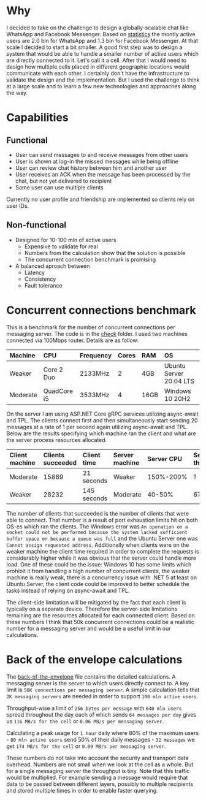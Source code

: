 # Why

I decided to take on the challenge to design a globally-scalable chat like WhatsApp and Facebook Messenger. Based on [statistics](https://www.statista.com/statistics/258749/most-popular-global-mobile-messenger-apps/) the montly active users are 2.0 bln for WhatsApp and 1.3 bln for Facebook Messenger. At that scale I decided to start a bit smaller. A good first step was to design a system that would be able to handle a smaller number of active users which are directly connected to it. Let's call it a cell. After that I would need to design how multiple cells placed in different geographic locations would communicate with each other. I certainly don't have the infrastructure to validate the design and the implementation. But I used the challenge to think at a large scale and to learn a few new technologies and approaches along the way.

# Capabilities

## Functional

* User can send messages to and receive messages from other users
* User is shown at log-in the missed messages while being offline
* User can review chat history between him and another user
* User receives an ACK when the message has been processed by the chat, but not yet delivered to recipient
* Same user can use multiple clients

Currently no user profile and friendship are implemented so clients rely on user IDs.

## Non-functional

* Designed for 10-100 mln of active users
  - Expensive to validate for real
  - Numbers from the calculation show that the solution is possible
  - The concurrent connection benchmark is promising
* A balanced aproach between
  - Latency
  - Consistency
  - Fault tolerance

# Concurrent connections benchmark

This is a benchmark for the number of concurrent connections per messaging server. The code is in the [check](../check/) folder. I used two machines connected via 100Mbps router. Details are as follow:

| Machine     | CPU         | Frequency | Cores | RAM  | OS                      |
| :---------- | :---------  | :-------- | :---- | :--- | :---------------------- |
| Weaker      | Core 2 Duo  | 2133MHz   | 2     | 4GB  | Ubuntu Server 20.04 LTS |
| Moderate    | QuadCore i5 | 3533MHz   | 4     | 16GB | Windows 10 20H2         |

On the server I am using ASP.NET Core gRPC services utilizing async-await and TPL. The clients connect first and then simultaneously start sending 20 messages at a rate of 1 per second again utilizing async-await and TPL. Below are the results specifying which machine ran the client and what are the server process resources allocated.

| Client machine | Clients succeeded | Client time | Server machine | Server CPU | Server threads | Server RAM |
| :------------- | :---------------- | :---------- | :------------- | :--------- | :------------- | :--------- |
| Moderate       | 15869             | 21 seconds  | Weaker         | 150%-200%  | ?              | 1.3GB      |
| Weaker         | 28232             | 145 seconds | Moderate       | 40-50%     | 67             | 3.55GB     |

The number of clients that succeeded is the number of clients that were able to connect. That number is a result of port exhaustion limits hit on both OS-es which ran the clients. The Windows error was `An operation on a socket could not be performed because the system lacked sufficient buffer space or because a queue was full` and the Ubuntu Server one was `Cannot assign requested address`. Additionally when clients were on the weaker machine the client time required in order to complete the requests is considerably higher while it was obvious that the server could handle more load. One of these could be the issue: Windows 10 has some limits which prohibit it from handling a high number of concurrent clients, the weaker machine is really weak, there is a concurrency issue with .NET 5 at least on Ubuntu Server, the client code could be improved to better schedule the tasks instead of relying on async-await and TPL.

The client-side limitation will be mitigated by the fact that each client is typically on a separate device. Therefore the server-side limitations remaining are the resources allocated for each connected client. Based on these numbers I think that 50k concurrent connections could be a realistic number for a messaging server and would be a useful limit in our calculations.

# Back of the envelope calculations

The [back-of-the-envelope](01-intro-02-back-of-the-envelope.md) file contains the detailed calculations. A messaging server is the server to which users directly connect to. A key limit is `50K connections per messaging server`. A simple calculation tells that `2K messaging servers` are needed in order to support `100 mln active users`.

Throughput-wise a limit of `256 bytes per message` with `640 mln users` spread throughout the day each of which sends `64 messages per day` gives us `116 MB/s for the cell` or `0.06 MB/s per messaging server`.

Calculating a peak usage for `1 hour` daily where 80% of the maximum users - `80 mln active users` send 50% of their daily messages - `32 messages` we get `174 MB/s for the cell` or `0.09 MB/s per messaging server`.

These numbers do not take into account the security and transport data overhead. Numbers are not small when we look at the cell as a whole. But for a single messaging server the throughput is tiny. Note that this traffic would be multiplied. For example sending a message would require that data to be passed between different layers, possibly to multiple recipients and stored multiple times in order to enable faster querying.
